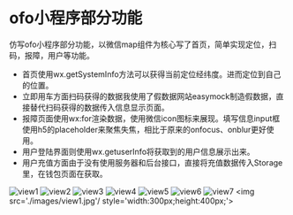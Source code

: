 ofo小程序部分功能
=====================
仿写ofo小程序部分功能，以微信map组件为核心写了首页，简单实现定位，扫码，报障，用户等功能。

- 首页使用wx.getSystemInfo方法可以获得当前定位经纬度。进而定位到自己的位置。
- 立即用车方面扫码获得的数据我使用了假数据网站easymock制造假数据，直接替代扫码获得的数据传入信息显示页面。
- 报障页面使用wx:for渲染数据，使用微信icon图标来展现。填写信息input框使用h5的placeholder来聚焦失焦，相比于原来的onfocus、onblur更好使用。
- 用户登陆界面则使用wx.getuserInfo将获取到的用户信息展示出来。
- 用户充值方面由于没有使用服务器和后台接口，直接将充值数据传入Storage里，在钱包页面在获取。


![view1](./images/view1.jpg "view1")
![view2](./images/view2.png "view2")
![view3](./images/view3.png "view3")
![view4](./images/view4.png "view4")
![view5](./images/view5.png "view5")
![view6](./images/view6.png "view6")
![view7](./images/view7.png "view7")
<img src='./images/view1.jpg'/ style='width:300px;height:400px;'>
